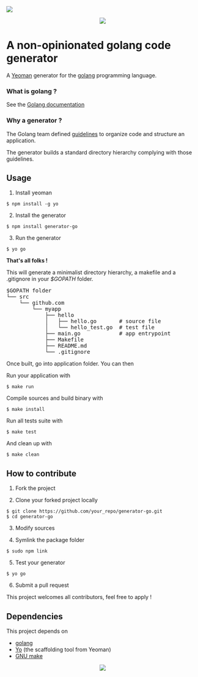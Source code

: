 <a href="https://codeclimate.com/github/bench/generator-go/maintainability"><img src="https://api.codeclimate.com/v1/badges/b73387d211ce4f09286e/maintainability" /></a>
<p align="center" style="margin-bottom: 20px; width: 100px; margin: auto">
<img src="https://golang.org/doc/gopher/frontpage.png"/>
</p>

# A non-opinionated golang code generator

A [Yeoman](http://yeoman.io) generator for the [golang](http://golang.org/) programming language.

### What is golang ?

See the [Golang documentation](https://golang.org/doc/)

### Why a generator ?

The Golang team defined [guidelines](https://blog.golang.org/organizing-go-code) to organize code and structure an application.

The generator builds a standard directory hierarchy complying with those guidelines.

## Usage


1. Install yeoman

```
$ npm install -g yo
```

2. Install the generator

```
$ npm install generator-go
```

3. Run the generator

```
$ yo go
```

**That's all folks !**


This will generate a minimalist directory hierarchy, a makefile and a .gitignore in your *$GOPATH* folder.

<pre>
$GOPATH folder
└── src
    └── github.com
        └── myapp
            ├── hello
            │   ├── hello.go       # source file
            │   └── hello_test.go  # test file
            ├── main.go            # app entrypoint
            ├── Makefile
            ├── README.md
            └── .gitignore
</pre>

Once built, go into application folder. You can then

Run your application with

```
$ make run
```

Compile sources and build binary with

```
$ make install
```

Run all tests suite with

```
$ make test
```

And clean up with

```
$ make clean
```


## How to contribute


1. Fork the project

2. Clone your forked project locally

```
$ git clone https://github.com/your_repo/generator-go.git
$ cd generator-go
```

3. Modify sources

4. Symlink the package folder

```
$ sudo npm link
```

5. Test your generator

```
$ yo go
```

6. Submit a pull request

This project welcomes all contributors, feel free to apply !

## Dependencies

This project depends on

* [golang](http://golang.org/)
* [Yo](https://github.com/yeoman/yo) (the scaffolding tool from Yeoman)
* [GNU make](https://www.gnu.org/software/make/manual/make.html)



<p align="center" style="margin-bottom: 20px; width: 100px; margin: auto">
<img src="http://talks.golang.org/2014/go4gophers/gopherswim.jpg"/>
</p>

